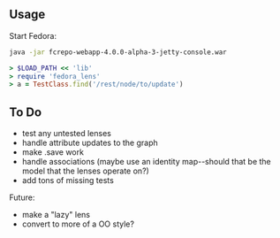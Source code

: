 ## Usage

Start Fedora:
```bash
java -jar fcrepo-webapp-4.0.0-alpha-3-jetty-console.war
```

```ruby
> $LOAD_PATH << 'lib'
> require 'fedora_lens'
> a = TestClass.find('/rest/node/to/update')
```

## To Do
* test any untested lenses
* handle attribute updates to the graph
* make .save work
* handle associations (maybe use an identity map--should that be the model that the lenses operate on?)
* add tons of missing tests

Future:
* make a "lazy" lens
* convert to more of a OO style?
